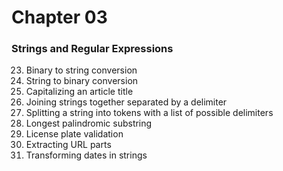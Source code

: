 Chapter 03
===============

### Strings and Regular Expressions  

23. Binary to string conversion  
24. String to binary conversion  
25. Capitalizing an article title  
26. Joining strings together separated by a delimiter  
27. Splitting a string into tokens with a list of possible delimiters
28. Longest palindromic substring  
29. License plate validation  
30. Extracting URL parts  
31. Transforming dates in strings  

